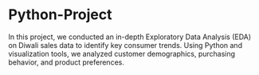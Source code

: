 # Python-Project
In this project, we conducted an in-depth Exploratory Data Analysis (EDA) on Diwali sales data to identify key consumer trends. Using Python and visualization tools, we analyzed customer demographics, purchasing behavior, and product preferences.
